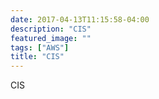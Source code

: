 ```yaml
---
date: 2017-04-13T11:15:58-04:00
description: "CIS"
featured_image: ""
tags: ["AWS"]
title: "CIS"
---
```


CIS